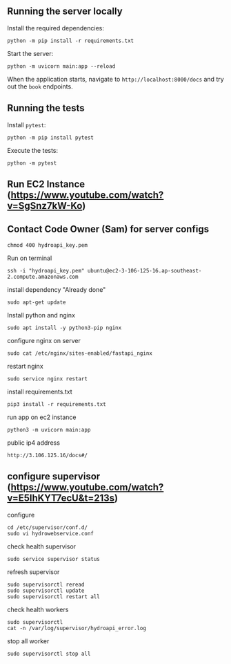 ## Running the server locally


Install the required dependencies:

```
python -m pip install -r requirements.txt
```

Start the server:
```
python -m uvicorn main:app --reload
```

When the application starts, navigate to `http://localhost:8000/docs` and try out the `book` endpoints.

## Running the tests

Install `pytest`:

```
python -m pip install pytest
```

Execute the tests:

```
python -m pytest
```

## Run EC2 Instance (https://www.youtube.com/watch?v=SgSnz7kW-Ko)
## Contact Code Owner (Sam) for server configs

```
chmod 400 hydroapi_key.pem
```

Run on terminal

```
ssh -i "hydroapi_key.pem" ubuntu@ec2-3-106-125-16.ap-southeast-2.compute.amazonaws.com
```

install dependency "Already done"

```
sudo apt-get update
```

Install python and nginx

```
sudo apt install -y python3-pip nginx
```

configure nginx on server

```
sudo cat /etc/nginx/sites-enabled/fastapi_nginx
```

restart nginx

```
sudo service nginx restart
```

install requirements.txt

```
pip3 install -r requirements.txt
```

run app on ec2 instance

```
python3 -m uvicorn main:app
```

public ip4 address

```
http://3.106.125.16/docs#/
```
## configure supervisor (https://www.youtube.com/watch?v=E5IhKYT7ecU&t=213s)

configure
```
cd /etc/supervisor/conf.d/
sudo vi hydrowebservice.conf
```

check health supervisor

```
sudo service supervisor status
```

refresh supervisor
```
sudo supervisorctl reread
sudo supervisorctl update
sudo supervisorctl restart all
```

check health workers
```
sudo supervisorctl
cat -n /var/log/supervisor/hydroapi_error.log
```

stop all worker

```
sudo supervisorctl stop all 
```